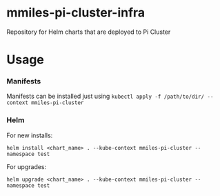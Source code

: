 # mmiles-pi-cluster-infra
Repository for Helm charts that are deployed to Pi Cluster

# Usage

### Manifests

Manifests can be installed just using `kubectl apply -f /path/to/dir/ --context mmiles-pi-cluster`

### Helm

For new installs:

`helm install <chart_name> . --kube-context mmiles-pi-cluster --namespace test`

For upgrades:

`helm upgrade <chart_name> . --kube-context mmiles-pi-cluster --namespace test`

